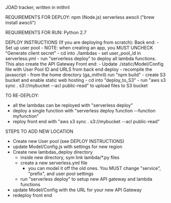 JOAD tracker, written in mithril


REQUIREMENTS FOR DEPLOY:
npm (Node.js)
serverless
awscli ("brew install awscli")

REQUIREMENTS FOR RUN:
Python 2.7

DEPLOY INSTRUCTIONS (If you are deploying from scratch):
Back end:
    - Set up user pool
          - NOTE: when creating an app, you MUST UNCHECK "Generate client secret"
    - cd into ./lambdas
    - set user_pool_id in serverless.yml
    - run "serverless deploy" to deploy all lambda functions. This also create the API Gateway
Front end:
    - Update ./static/Model/Config file with User Pool ID and URLS from back end deploy
    - recompile the javascript
            - from the home directory (ga_mithril) run "npm build"
    - create S3 bucket and enable static web hosting
    - cd into "deploy_to_S3"
           - run "aws s3 sync . s3://mybucket --acl public-read" to upload files to S3 bucket

TO RE-DEPLOY:
   - all the lambdas can be reployed with "serverless deploy"
   - deploy a single function with "serverless deploy function --function myfunction"
   - reploy front end with "aws s3 sync . s3://mybucket --acl public-read"


STEPS TO ADD NEW LOCATION
   - Create new User pool (see DEPLOY INSTRUCTIONS)
   - update Model/Config.js with settings for new region
   - Create new lambdas_deploy directory
      - inside new directory, sym link lambda/*.py files
      - create a new serverless.yml file
          - you can model it off the old ones.
            You MUST change "service", "prefix", and user pool settings
      - run "serverless deploy" to setup new API gateway and lambda functions
  - update Model/Config with the URL for your new API Gateway
  - redeploy front end
